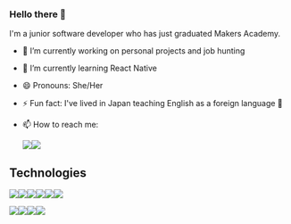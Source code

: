 ### Hello there 👋

I'm a junior software developer who has just graduated Makers Academy.

- 🔭 I’m currently working on personal projects and job hunting
- 🌱 I’m currently learning React Native
- 😄 Pronouns: She/Her
- ⚡ Fun fact: I've lived in Japan teaching English as a foreign language 🗾
- 📫 How to reach me: 

    [<img src="https://img.shields.io/badge/linkedin%20-%230077B5.svg?&style=for-the-badge&logo=linkedin&logoColor=white"/>](https://www.linkedin.com/in/charlotte-smallwood-smith/)[<img src="https://img.shields.io/badge/gmail-D14836?&style=for-the-badge&logo=gmail&logoColor=white"/>](mailto:c.smallwood.smith@gmail.com)
## Technologies

<img src="https://img.shields.io/badge/ruby-%23CC342D.svg?&style=for-the-badge&logo=ruby&logoColor=white"/><img src="https://img.shields.io/badge/javascript%20-%23323330.svg?&style=for-the-badge&logo=javascript&logoColor=%23F7DF1E"/><img src="https://img.shields.io/badge/node.js%20-%2343853D.svg?&style=for-the-badge&logo=node.js&logoColor=white"/><img src="https://img.shields.io/badge/rails%20-%23CC0000.svg?&style=for-the-badge&logo=ruby-on-rails&logoColor=white"/><img src="https://img.shields.io/badge/html5%20-%23E34F26.svg?&style=for-the-badge&logo=html5&logoColor=white"/><img src="https://img.shields.io/badge/css3%20-%231572B6.svg?&style=for-the-badge&logo=css3&logoColor=white"/>

<img src="https://img.shields.io/badge/github%20-%23121011.svg?&style=for-the-badge&logo=github&logoColor=white"/><img src ="https://img.shields.io/badge/postgres-%23316192.svg?&style=for-the-badge&logo=postgresql&logoColor=white"/><img src ="https://img.shields.io/badge/MongoDB-%234ea94b.svg?&style=for-the-badge&logo=mongodb&logoColor=white"/><img src="https://img.shields.io/badge/jasmine%20-%238A4182.svg?&style=for-the-badge&logo=jasmine&logoColor=white"/>
